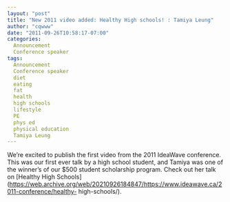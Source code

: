 ```yaml
---
layout: "post"
title: "New 2011 video added: Healthy High schools! : Tamiya Leung"
author: "cqwww"
date: "2011-09-26T10:58:17-07:00"
categories:
  Announcement
  Conference speaker
tags: 
  Announcement
  Conference speaker
  diet
  eating
  fat
  health
  high schools
  lifestyle
  PE
  phys ed
  physical education
  Tamiya Leung
---
```


We’re excited to publish the first video from the 2011 IdeaWave conference.
This was our first ever talk by a high school student, and Tamiya was one of
the winner’s of our $500 student scholarship program. Check out her talk on
[Healthy High
Schools](https://web.archive.org/web/20210926184847/https://www.ideawave.ca/2011-conference/healthy-
high-schools/).


[//]: # (Retrieved from https://web.archive.org/web/20210916234812/https://www.ideawave.ca/new-2011-video-added-healthy-high-schools-tamiya-leung/)